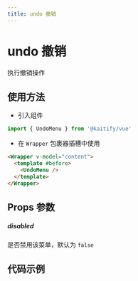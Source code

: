 ```yaml
---
title: undo 撤销
---
```


# undo 撤销

执行撤销操作

## 使用方法

- 引入组件

```ts
import { UndoMenu } from '@kaitify/vue'
```

- 在 `Wrapper` 包裹器插槽中使用

```html
<Wrapper v-model="content">
  <template #before>
    <UndoMenu />
  </template>
</Wrapper>
```

## Props 参数

##### disabled <Badge type="danger" text="boolean" />

是否禁用该菜单，默认为 `false`

## 代码示例

<Wrapper :dark="isDark" v-model="content" placeholder="输入内容..." style="width:100%;height:200px;">
  <template #before>
    <div style="margin-bottom:10px;">
      <UndoMenu />
    </div>
  </template>
</Wrapper>

<script lang="ts" setup>
import { useData } from 'vitepress'
import { Wrapper, UndoMenu } from '../../../lib/kaitify-vue.es.js'
import { ref } from 'vue'
const { isDark } = useData()
const content = ref('<p>hello</p>')
</script>
